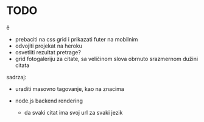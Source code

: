 # TODO

ě

- prebaciti na css grid i prikazati futer na mobilnim
- odvojiti projekat na heroku
- osvetliti rezultat pretrage?
- grid fotogaleriju za citate, sa veličinom slova obrnuto srazmernom dužini citata

sadrzaj:
- uraditi masovno tagovanje, kao na znacima

- node.js backend rendering
  - da svaki citat ima svoj url za svaki jezik
